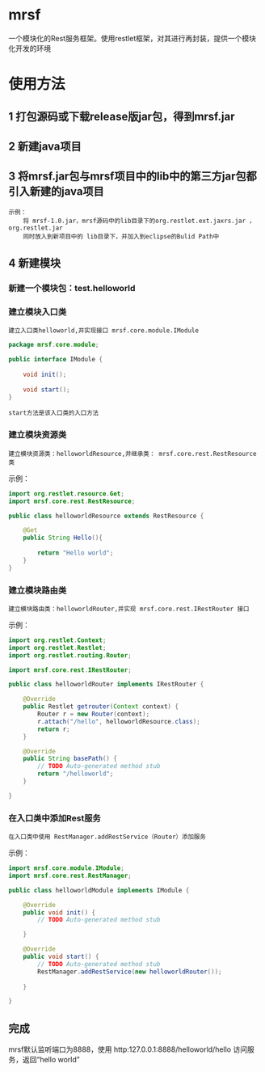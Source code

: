 # mrsf
一个模块化的Rest服务框架。使用restlet框架，对其进行再封装，提供一个模块化开发的环境

# 使用方法

## 1 打包源码或下载release版jar包，得到mrsf.jar

## 2 新建java项目

## 3 将mrsf.jar包与mrsf项目中的lib中的第三方jar包都引入新建的java项目

    示例：
        将 mrsf-1.0.jar，mrsf源码中的lib目录下的org.restlet.ext.jaxrs.jar ，org.restlet.jar 
        同时放入到新项目中的 lib目录下，并加入到eclipse的Bulid Path中

## 4 新建模块

### 新建一个模块包：test.helloworld

### 建立模块入口类

    建立入口类helloworld,并实现接口 mrsf.core.module.IModule

```java
package mrsf.core.module;

public interface IModule {
	
	void init();
	
	void start();
}
```
    start方法是该入口类的入口方法

### 建立模块资源类

    建立模块资源类：helloworldResource,并继承类： mrsf.core.rest.RestResource 类

示例：

```java
import org.restlet.resource.Get;
import mrsf.core.rest.RestResource;

public class helloworldResource extends RestResource {

	@Get
	public String Hello(){
		
		return "Hello world";
	}
}
```

### 建立模块路由类

    建立模块路由类：helloworldRouter,并实现 mrsf.core.rest.IRestRouter 接口

示例：

```java
import org.restlet.Context;
import org.restlet.Restlet;
import org.restlet.routing.Router;

import mrsf.core.rest.IRestRouter;

public class helloworldRouter implements IRestRouter {

	@Override
	public Restlet getrouter(Context context) {
		Router r = new Router(context);
		r.attach("/hello", helloworldResource.class);
		return r;
	}

	@Override
	public String basePath() {
		// TODO Auto-generated method stub
		return "/helloworld";
	}

}
```

### 在入口类中添加Rest服务

    在入口类中使用 RestManager.addRestService（Router）添加服务
示例：

```java
import mrsf.core.module.IModule;
import mrsf.core.rest.RestManager;

public class helloworldModule implements IModule {

	@Override
	public void init() {
		// TODO Auto-generated method stub

	}

	@Override
	public void start() {
		// TODO Auto-generated method stub
		RestManager.addRestService(new helloworldRouter());
		
	}

}
```

## 完成
   mrsf默认监听端口为8888，使用 http:127.0.0.1:8888/helloworld/hello 访问服务，返回“hello world”